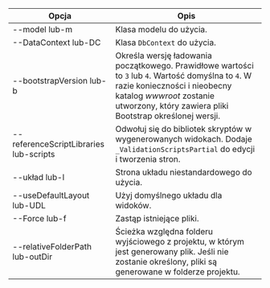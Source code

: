 <!-- Options common to Razor Pages and Controller -->
| Opcja               | Opis|
| ----------------- | ------------ |
| --model lub-m  | Klasa modelu do użycia. |
| --DataContext lub-DC  | Klasa `DbContext` do użycia. |
| --bootstrapVersion lub-b  | Określa wersję ładowania początkowego. Prawidłowe wartości to `3` lub `4`. Wartość domyślna to `4`. W razie konieczności i nieobecny katalog *wwwroot* zostanie utworzony, który zawiera pliki Bootstrap określonej wersji. |
| --referenceScriptLibraries lub-scripts |  Odwołuj się do bibliotek skryptów w wygenerowanych widokach. Dodaje `_ValidationScriptsPartial` do edycji i tworzenia stron. |
| --układ lub-l | Strona układu niestandardowego do użycia. |
| --useDefaultLayout lub-UDL | Użyj domyślnego układu dla widoków. |
| --Force lub-f | Zastąp istniejące pliki. |
| --relativeFolderPath lub-outDir | Ścieżka względna folderu wyjściowego z projektu, w którym jest generowany plik. Jeśli nie zostanie określony, pliki są generowane w folderze projektu. |